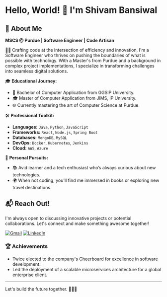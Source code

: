 # Hello, World! 👋 I'm Shivam Bansiwal

## 🚀 About Me
**MSCS @ Purdue | Software Engineer | Code Artisan**

👨‍💻 Crafting code at the intersection of efficiency and innovation, I'm a Software Engineer who thrives on pushing the boundaries of what is possible with technology. With a Master's from Purdue and a background in complex project implementations, I specialize in transforming challenges into seamless digital solutions.

🎓 **Educational Journey:**
- 🏫 Bachelor of Computer Application from GGSIP University.
- 🎓 Master of Computer Application from JIMS, IP University.
- 🌐 Currently mastering the art of Computer Science at Purdue.

🛠️ **Professional Toolkit:**
- **Languages:** `Java`, `Python`, `JavaScript`
- **Frameworks:** `React`, `Node.js`, `Spring Boot`
- **Databases:** `MongoDB`, `MySQL`
- **DevOps:** `Docker`, `Kubernetes`, `Jenkins`
- **Cloud:** `AWS`, `Azure`

🌟 **Personal Pursuits:**
- 📚 Avid learner and a tech enthusiast who’s always curious about new technologies.
- 🌍 When not coding, you'll find me immersed in books or exploring new travel destinations.

## 📬 Reach Out!
I'm always open to discussing innovative projects or potential collaborations. Let's connect and make something awesome together!

[![Gmail](https://img.shields.io/badge/Gmail-D14836?style=for-the-badge&logo=gmail&logoColor=white)](mailto:shivambansiwal98@gmail.com)
[![LinkedIn](https://img.shields.io/badge/LinkedIn-0077B5?style=for-the-badge&logo=linkedin&logoColor=white)](https://www.linkedin.com/in/shivam-bansiwal-369abb212/)

### 🏆 Achievements
- Twice elected to the company's Cheerboard for excellence in software development.
- Led the deployment of a scalable microservices architecture for a global enterprise client.

---

Let's build the future together. 👨‍💻🌟
